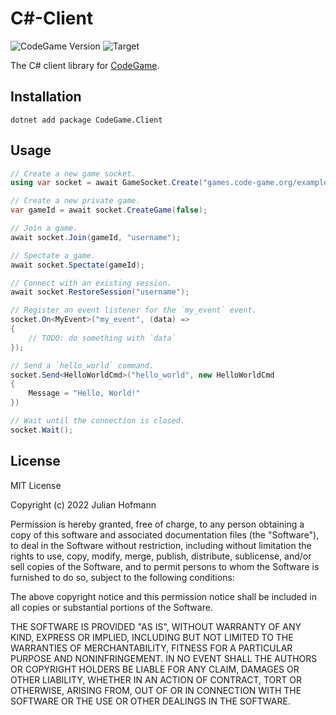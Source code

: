 # C#-Client
![CodeGame Version](https://img.shields.io/badge/CodeGame-v0.7-orange)
![Target](https://img.shields.io/badge/Framework-.Net%206-blue)

The C# client library for [CodeGame](https://code-game.org).

## Installation

```
dotnet add package CodeGame.Client
```

## Usage

```csharp
// Create a new game socket.
using var socket = await GameSocket.Create("games.code-game.org/example");

// Create a new private game.
var gameId = await socket.CreateGame(false);

// Join a game.
await socket.Join(gameId, "username");

// Spectate a game.
await socket.Spectate(gameId);

// Connect with an existing session.
await socket.RestoreSession("username");

// Register an event listener for the `my_event` event.
socket.On<MyEvent>("my_event", (data) =>
{
    // TODO: do something with `data`
});

// Send a `hello_world` command.
socket.Send<HelloWorldCmd>("hello_world", new HelloWorldCmd
{
    Message = "Hello, World!"
})

// Wait until the connection is closed.
socket.Wait();
```

## License

MIT License

Copyright (c) 2022 Julian Hofmann

Permission is hereby granted, free of charge, to any person obtaining a copy
of this software and associated documentation files (the "Software"), to deal
in the Software without restriction, including without limitation the rights
to use, copy, modify, merge, publish, distribute, sublicense, and/or sell
copies of the Software, and to permit persons to whom the Software is
furnished to do so, subject to the following conditions:

The above copyright notice and this permission notice shall be included in all
copies or substantial portions of the Software.

THE SOFTWARE IS PROVIDED "AS IS", WITHOUT WARRANTY OF ANY KIND, EXPRESS OR
IMPLIED, INCLUDING BUT NOT LIMITED TO THE WARRANTIES OF MERCHANTABILITY,
FITNESS FOR A PARTICULAR PURPOSE AND NONINFRINGEMENT. IN NO EVENT SHALL THE
AUTHORS OR COPYRIGHT HOLDERS BE LIABLE FOR ANY CLAIM, DAMAGES OR OTHER
LIABILITY, WHETHER IN AN ACTION OF CONTRACT, TORT OR OTHERWISE, ARISING FROM,
OUT OF OR IN CONNECTION WITH THE SOFTWARE OR THE USE OR OTHER DEALINGS IN THE
SOFTWARE.
